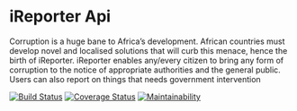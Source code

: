 # iReporter Api

Corruption is a huge bane to Africa’s development. African countries must develop novel and
localised solutions that will curb this menace, hence the birth of iReporter. iReporter enables
any/every citizen to bring any form of corruption to the notice of appropriate authorities and the general public. Users can also report on things that needs government intervention

[![Build Status](https://travis-ci.org/bekeplar/iReporterV1.svg?branch=develop)](https://travis-ci.org/bekeplar/iReporterV1)
[![Coverage Status](https://coveralls.io/repos/github/bekeplar/iReporterV1/badge.svg?branch=develop)](https://coveralls.io/github/bekeplar/iReporterV1?branch=develop)
[![Maintainability](https://api.codeclimate.com/v1/badges/5767084e8421e1056f25/maintainability)](https://codeclimate.com/github/bekeplar/iReporterV1/maintainability)
